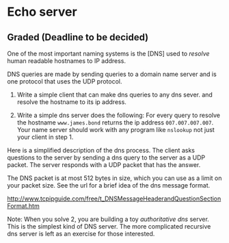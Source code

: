 # Echo server

## Graded (Deadline to be decided)

One of the most important naming systems is the [DNS] used to
_resolve_ human readable hostnames to IP address.

DNS queries are made by sending queries to a domain name server and is
one protocol that uses the UDP protocol.

1. Write a simple client that can make dns queries to any dns sever.
   and resolve the hostname to its ip address.

2. Write a simple dns server does the following: For every query to
   resolve the hostname `www.james.bond` returns the ip address
   `007.007.007.007`. Your name server should work with any program
   like `nslookup` not just your client in step 1.


Here is a simplified description of the dns process. The client asks
questions to the server by sending a dns query to the server as a UDP
packet. The server responds with a UDP packet that has the answer.

The DNS packet is at most 512 bytes in size, which you can use as a
limit on your packet size. See the url for a brief idea of the dns message format.

http://www.tcpipguide.com/free/t_DNSMessageHeaderandQuestionSectionFormat.htm

Note: When you solve 2, you are building a toy _authoritative dns_
server. This is the simplest kind of DNS server. The more complicated
recursive dns server is left as an exercise for those interested.
